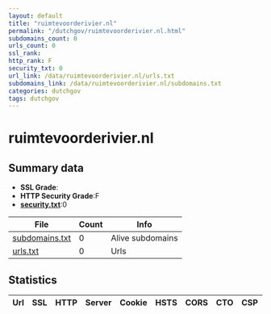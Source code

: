 ```yaml
---
layout: default
title: "ruimtevoorderivier.nl"
permalink: "/dutchgov/ruimtevoorderivier.nl.html"
subdomains_count: 0
urls_count: 0
ssl_rank: 
http_rank: F
security_txt: 0
url_link: /data/ruimtevoorderivier.nl/urls.txt
subdomains_link: /data/ruimtevoorderivier.nl/subdomains.txt
categories: dutchgov
tags: dutchgov
---
```



# ruimtevoorderivier.nl
## Summary data


 - **SSL Grade**:
 - **HTTP Security Grade**:F
 - **[security.txt](https://www.digitaleoverheid.nl/nieuws/standaard-security-txt-nu-verplicht-voor-overheid/)**:0


| File       | Count | Info |
|------------|-------|------|
|[subdomains.txt](/DutchGovScope/data/ruimtevoorderivier.nl/subdomains.txt)|0|Alive subdomains|
|[urls.txt](/DutchGovScope/data/ruimtevoorderivier.nl/urls.txt)|0|Urls|


## Statistics


| Url | SSL | HTTP | Server | Cookie | HSTS | CORS | CTO | CSP | XFO | XXP | RP |FP| Tech |Title |
|--------|-------|-------|------|------|------|------|------|------|------|------|------|------|------|------|


